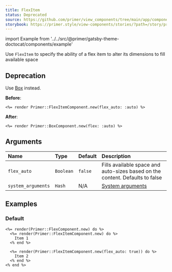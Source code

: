 ```yaml
---
title: FlexItem
status: Deprecated
source: https://github.com/primer/view_components/tree/main/app/components/primer/flex_item_component.rb
storybook: https://primer.style/view-components/stories/?path=/story/primer-flex-item-component
---
```


import Example from '../../src/@primer/gatsby-theme-doctocat/components/example'

<!-- Warning: AUTO-GENERATED file, do not edit. Add code comments to your Ruby instead <3 -->

Use `FlexItem` to specify the ability of a flex item to alter its
dimensions to fill available space

## Deprecation

Use [Box](/components/box) instead.

**Before**:

```erb
<%= render Primer::FlexItemComponent.new(flex_auto: :auto) %>
```

**After**:

```erb
<%= render Primer::BoxComponent.new(flex: :auto) %>
```

## Arguments

| Name | Type | Default | Description |
| :- | :- | :- | :- |
| `flex_auto` | `Boolean` | `false` | Fills available space and auto-sizes based on the content. Defaults to false |
| `system_arguments` | `Hash` | N/A | [System arguments](/system-arguments) |

## Examples

### Default

<Example src="<div data-view-component='' class='d-flex'>  <div data-view-component=''>    Item 1</div>  <div data-view-component='' class='flex-auto'>    Item 2</div></div>" />

```erb
<%= render(Primer::FlexComponent.new) do %>
  <%= render(Primer::FlexItemComponent.new) do %>
    Item 1
  <% end %>

  <%= render(Primer::FlexItemComponent.new(flex_auto: true)) do %>
    Item 2
  <% end %>
<% end %>
```
